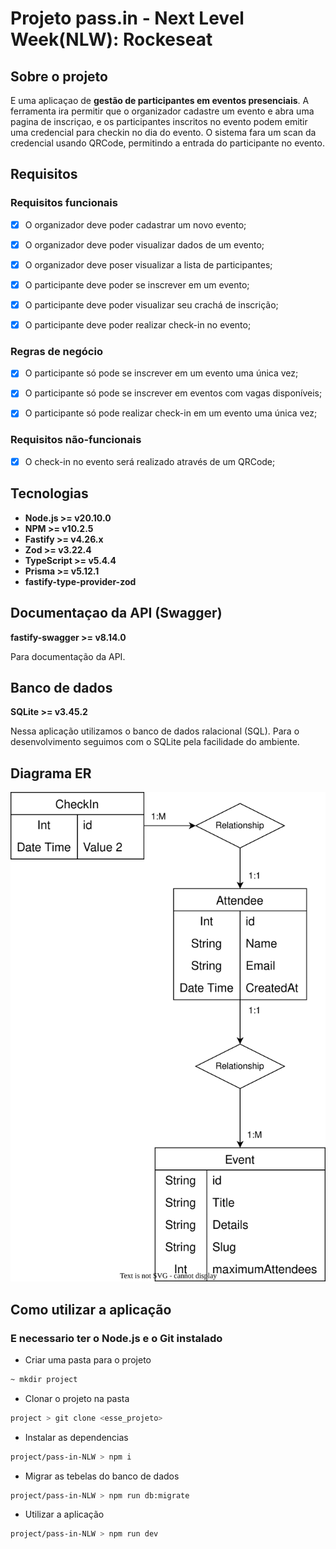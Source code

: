 # Projeto pass.in - Next Level Week(NLW): Rockeseat

## Sobre o projeto

E uma aplicaçao de **gestão de participantes em eventos presenciais**. A ferramenta ira permitir que o organizador cadastre um evento e 
abra uma pagina de inscriçao, e os participantes inscritos no evento podem emitir uma credencial para checkin no dia do 
evento. O sistema fara um scan da credencial usando QRCode, permitindo a entrada do participante no evento.

## Requisitos

### Requisitos funcionais

- [x] O organizador deve poder cadastrar um novo evento;

- [x] O organizador deve poder visualizar dados de um evento;

- [x] O organizador deve poser visualizar a lista de participantes;

- [x] O participante deve poder se inscrever em um evento;

- [x] O participante deve poder visualizar seu crachá de inscrição;

- [x] O participante deve poder realizar check-in no evento;

### Regras de negócio

- [x] O participante só pode se inscrever em um evento uma única vez;

- [x] O participante só pode se inscrever em eventos com vagas disponíveis;

- [x] O participante só pode realizar check-in em um evento uma única vez;

### Requisitos não-funcionais

- [x] O check-in no evento será realizado através de um QRCode;

## Tecnologias
- **Node.js >= v20.10.0**
- **NPM >= v10.2.5**
- **Fastify >= v4.26.x**
- **Zod >= v3.22.4**
- **TypeScript >= v5.4.4**
- **Prisma >= v5.12.1**
- **fastify-type-provider-zod**

## Documentaçao da API (Swagger)

**fastify-swagger >= v8.14.0**

Para documentação da API.

## Banco de dados

**SQLite >= v3.45.2**

Nessa aplicação utilizamos o banco de dados ralacional (SQL). Para o desenvolvimento seguimos com o SQLite pela facilidade do ambiente.

## Diagrama ER

<img src="./.github/erd.svg" style="background-color: white">

## Como utilizar a aplicação

### E necessario ter o Node.js e o Git instalado

- Criar uma pasta para o projeto

```bash
~ mkdir project
```

- Clonar o projeto na pasta

```bash
project > git clone <esse_projeto>
```

- Instalar as dependencias

```bash
project/pass-in-NLW > npm i 
```

- Migrar as tebelas do banco de dados

```bash
project/pass-in-NLW > npm run db:migrate
```
- Utilizar a aplicação

```bash
project/pass-in-NLW > npm run dev
```